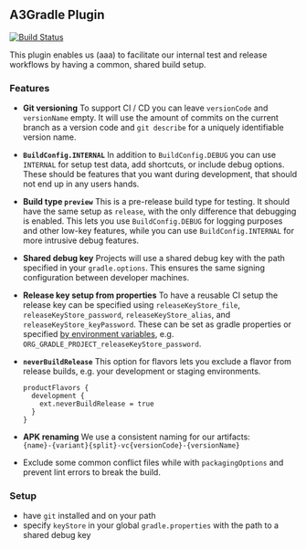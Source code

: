 ## A3Gradle Plugin

[![Build Status](https://travis-ci.org/allaboutapps/A3GradlePlugin.svg?branch=master)](https://travis-ci.org/allaboutapps/A3GradlePlugin)


This plugin enables us (aaa) to facilitate our internal test and release workflows by having a common, shared build setup.

### Features
* **Git versioning** To support CI / CD you can leave `versionCode` and `versionName` empty. It will use the amount of commits on the current branch as a version code and `git describe` for a uniquely identifiable version name.

* **`BuildConfig.INTERNAL`** In addition to `BuildConfig.DEBUG` you can use `INTERNAL` for setup test data, add shortcuts, or include debug options. These should be features that you want during development, that should not end up in any users hands.

* **Build type `preview`** This is a pre-release build type for testing. It should have the same setup as `release`, with the only difference that debugging is enabled. This lets you use `BuildConfig.DEBUG` for logging purposes and other low-key features, while you can use `BuildConfig.INTERNAL` for more intrusive debug features.

* **Shared debug key** Projects will use a shared debug key with the path specified in your `gradle.options`. This ensures the same signing configuration between developer machines.

* **Release key setup from properties** To have a reusable CI setup the release key can be specified using `releaseKeyStore_file`, `releaseKeyStore_password`, `releaseKeyStore_alias`, and `releaseKeyStore_keyPassword`. These can be set as gradle properties or specified [by environment variables](https://docs.gradle.org/current/userguide/build_environment.html), e.g. `ORG_GRADLE_PROJECT_releaseKeyStore_password`. 

* **`neverBuildRelease`** This option for flavors lets you exclude a flavor from release builds, e.g. your development or staging environments.

      productFlavors {
        development {
          ext.neverBuildRelease = true
        }
      }

* **APK renaming** We use a consistent naming for our artifacts:  
`{name}-{variant}{split}-vc{versionCode}-{versionName}`

* Exclude some common conflict files while with `packagingOptions` and prevent lint errors to break the build.

### Setup
* have `git` installed and on your path
* specify `keyStore` in your global `gradle.properties` with the path to a shared debug key